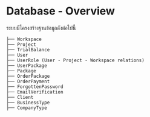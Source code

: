 # Database - Overview

ระบบมีโครงสร้างฐานข้อมูลดังต่อไปนี้

```
├── Workspace
├── Project
├── TrialBalance
├── User
├── UserRole (User - Project - Workspace relations)
├── UserPackage
├── Package
├── OrderPackage
├── OrderPayment
├── ForgottenPassword
├── EmailVerification
├── Client
├── BusinessType
├── CompanyType
```